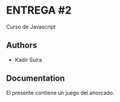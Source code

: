 
# ENTREGA #2

Curso de Javascript

## Authors

- Kadir Suira


## Documentation

El presente contiene un juego del ahorcado.



